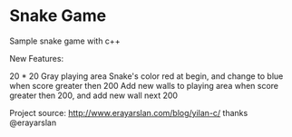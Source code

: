 Snake Game
=========

 Sample snake game with c++

New Features:

 20 * 20 Gray playing area
 Snake's color red at begin, and change to blue when score greater then 200
 Add new walls to playing area when score greater then 200, and add new wall next 200
 
 
Project source: http://www.erayarslan.com/blog/yilan-c/ 
thanks @erayarslan

